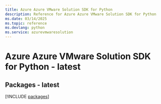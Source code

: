 ```yaml
---
title: Azure Azure VMware Solution SDK for Python
description: Reference for Azure Azure VMware Solution SDK for Python
ms.date: 03/14/2025
ms.topic: reference
ms.devlang: python
ms.service: azurevmwaresolution
---
```

# Azure Azure VMware Solution SDK for Python - latest
## Packages - latest
[!INCLUDE [packages](azure-vmware-solution-index.md)]